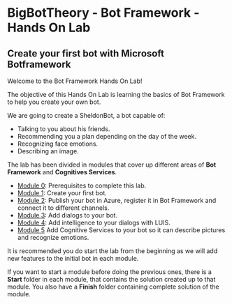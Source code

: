 # BigBotTheory - Bot Framework - Hands On Lab
## Create your first bot with Microsoft Botframework
Welcome to the Bot Framework Hands On Lab!

The objective of this Hands On Lab is learning the basics of Bot Framework to help you create your own bot.

We are going to create a SheldonBot, a bot capable of:
- Talking to you about his friends.
- Recommending you a plan depending on the day of the week.
- Recognizing face emotions.
- Describing an image.

The lab has been divided in modules that cover up different areas of __Bot Framework__ and __Cognitives Services__.

- [Module 0](https://github.com/DanyStinson/BigBotTheory/tree/master/Modules/Module-0): Prerequisites to complete this lab.
- [Module 1](https://github.com/DanyStinson/BigBotTheory/tree/master/Modules/Module-1): Create your first bot.
- [Module 2](https://github.com/DanyStinson/BigBotTheory/tree/master/Modules/Module-2): Publish your bot in Azure, register it in Bot Framework and connect it to different channels.
- [Module 3](https://github.com/DanyStinson/BigBotTheory/tree/master/Modules/Module-3): Add dialogs to your bot.
- [Module 4](https://github.com/DanyStinson/BigBotTheory/tree/master/Modules/Module-4): Add intelligence to your dialogs with LUIS.
- [Module 5](https://github.com/DanyStinson/BigBotTheory/tree/master/Modules/Module-5) Add Cognitive Services to your bot so it can describe pictures and recognize emotions. 

It is recommended you do start the lab from the beginning as we will add new features to the initial bot in each module.

If you want to start a module before doing the previous ones, there is a __Start__ folder in each module, that contains the solution created up to that module. You also have a __Finish__ folder containing complete solution of the module.


